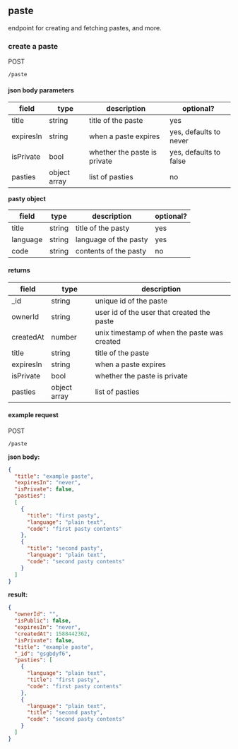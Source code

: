 ## paste

endpoint for creating and fetching pastes, and more.

### create a paste

<p class="method">POST</p> <code>/paste</code>

[comment]: <> (`POST /paste`)

#### json body parameters

| field     | type         | description                  | optional?              |
|-----------|--------------|------------------------------|------------------------|
| title     | string       | title of the paste           | yes                    |
| expiresIn | string       | when a paste expires         | yes, defaults to never |
| isPrivate | bool         | whether the paste is private | yes, defaults to false |
| pasties   | object array | list of pasties              | no                     |

**pasty object**

| field    | type   | description           | optional? |
|----------|--------|-----------------------|-----------|
| title    | string | title of the pasty    | yes       |
| language | string | language of the pasty | yes       |
| code     | string | contents of the pasty | no        |

#### returns

| field     | type         | description                                  |
|-----------|--------------|----------------------------------------------|
| _id       | string       | unique id of the paste                       |
| ownerId   | string       | user id of the user that created the paste   |
| createdAt | number       | unix timestamp of when the paste was created |
| title     | string       | title of the paste                           |
| expiresIn | string       | when a paste expires                         |
| isPrivate | bool         | whether the paste is private                 |
| pasties   | object array | list of pasties                              |

#### example request

<p class="method">POST</p> <code>/paste</code>

**json body:**

```json
{
  "title": "example paste",
  "expiresIn": "never",
  "isPrivate": false,
  "pasties":
  [
    {
      "title": "first pasty",
      "language": "plain text",
      "code": "first pasty contents"
    },
    {
      "title": "second pasty",
      "language": "plain text",
      "code": "second pasty contents"
    }
  ]
}
```

**result:**

```json
{
  "ownerId": "",
  "isPublic": false,
  "expiresIn": "never",
  "createdAt": 1588442362,
  "isPrivate": false,
  "title": "example paste",
  "_id": "gsgbdyf6",
  "pasties": [
    {
      "language": "plain text",
      "title": "first pasty",
      "code": "first pasty contents"
    },
    {
      "language": "plain text",
      "title": "second pasty",
      "code": "second pasty contents"
    }
  ]
}
```